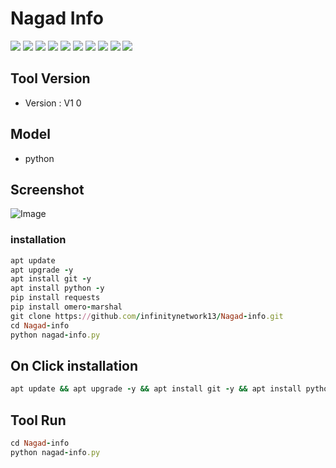 # Nagad Info
![](https://img.shields.io/github/stars/pandao/editor.md.svg)
![](https://img.shields.io/github/forks/pandao/editor.md.svg)
![](https://img.shields.io/github/tag/pandao/editor.md.svg)
![](https://img.shields.io/github/release/pandao/editor.md.svg)
![](https://img.shields.io/github/issues/pandao/editor.md.svg)
![](https://img.shields.io/bower/v/editor.md.svg)
![](https://img.shields.io/badge/Author-Davil—Shohid-blue)
![](https://img.shields.io/badge/Written%20in-Python-blue)
![](https://img.shields.io/badge/Open%20Source-Yes-green)
![](https://www.example.com/images/ecosia-logo.png)
## Tool Version
 -  Version : V1 0
## Model
 - python
## Screenshot
![Image](https://github.com/infinitynetwork13/Nagad-info/assets/155347164/b689edc5-2cb9-4c2b-97bb-e8aa804835c3)
### installation
```ruby
apt update
apt upgrade -y
apt install git -y
apt install python -y
pip install requests
pip install omero-marshal
git clone https://github.com/infinitynetwork13/Nagad-info.git
cd Nagad-info
python nagad-info.py
```
## On Click installation
```ruby
apt update && apt upgrade -y && apt install git -y && apt install python -y && pip install requests && pip install omero-marshal && git clone https://github.com/infinitynetwork13/Nagad-info.git && cd Nagad-info && python nagad-info.py
```
## Tool Run
```ruby
cd Nagad-info
python nagad-info.py
```
